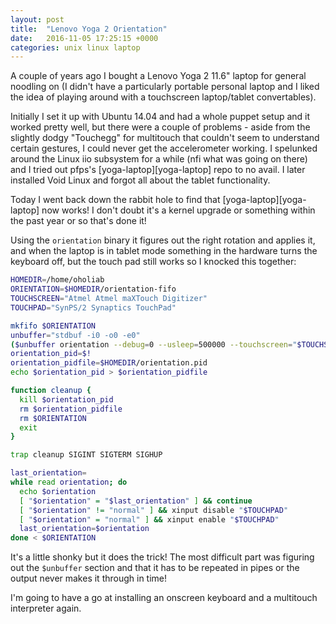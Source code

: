 ```yaml
---
layout: post
title:  "Lenovo Yoga 2 Orientation"
date:   2016-11-05 17:25:15 +0000
categories: unix linux laptop
---
```

A couple of years ago I bought a Lenovo Yoga 2 11.6" laptop for general noodling
on (I didn't have a particularly portable personal laptop and I liked the idea
of playing around with a touchscreen laptop/tablet convertables).

Initially I set it up with Ubuntu 14.04 and had a whole puppet setup and it
worked pretty well, but there were a couple of problems - aside from the
slightly dodgy "Touchegg" for multitouch that couldn't seem to understand
certain gestures, I could never get the accelerometer working. I spelunked
around the Linux iio subsystem for a while (nfi what was going on there) and I
tried out pfps's [yoga-laptop][yoga-laptop] repo to no avail. I later installed
Void Linux and forgot all about the tablet functionality.

Today I went back down the rabbit hole to find that [yoga-laptop][yoga-laptop]
now works! I don't doubt it's a kernel upgrade or something within the past year
or so that's done it!

Using the `orientation` binary it figures out the right rotation and applies it,
and when the laptop is in tablet mode something in the hardware turns the
keyboard off, but the touch pad still works so I knocked this together:

```bash
HOMEDIR=/home/oholiab
ORIENTATION=$HOMEDIR/orientation-fifo
TOUCHSCREEN="Atmel Atmel maXTouch Digitizer"
TOUCHPAD="SynPS/2 Synaptics TouchPad"

mkfifo $ORIENTATION
unbuffer="stdbuf -i0 -o0 -e0"
($unbuffer orientation --debug=0 --usleep=500000 --touchscreen="$TOUCHSCREEN" | $unbuffer awk '/ROTATE/ { print $3 }' > $ORIENTATION)&
orientation_pid=$!
orientation_pidfile=$HOMEDIR/orientation.pid
echo $orientation_pid > $orientation_pidfile

function cleanup {
  kill $orientation_pid
  rm $orientation_pidfile
  rm $ORIENTATION
  exit
}

trap cleanup SIGINT SIGTERM SIGHUP

last_orientation=
while read orientation; do
  echo $orientation
  [ "$orientation" = "$last_orientation" ] && continue
  [ "$orientation" != "normal" ] && xinput disable "$TOUCHPAD"
  [ "$orientation" = "normal" ] && xinput enable "$TOUCHPAD"
  last_orientation=$orientation
done < $ORIENTATION
```

It's a little shonky but it does the trick! The most difficult part was figuring
out the `$unbuffer` section and that it has to be repeated in pipes or the
output never makes it through in time!

I'm going to have a go at installing an onscreen keyboard and a multitouch
interpreter again.

